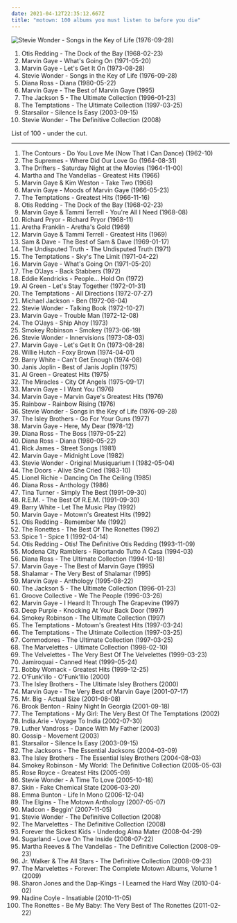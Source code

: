 ```yaml
---
date: 2021-04-12T22:35:12.667Z
title: "motown: 100 albums you must listen to before you die"
---
```

![Stevie Wonder - Songs in the Key of Life (1976-09-28)](http://coverartarchive.org/release/ab7b0bf0-b5df-40b5-be73-b121daef595a/6133035956-500.jpg "Stevie Wonder - Songs in the Key of Life (1976-09-28)")
<ol class="albums">
<li data-cover="https://img.discogs.com/Dhp36agUeeoYw6M8NAWln714sJA=/fit-in/600x620/filters:strip_icc():format(jpeg):mode_rgb():quality(90)/discogs-images/R-4740878-1473527519-9520.jpeg.jpg" data-tags="soul" role="button">Otis Redding - The Dock of the Bay (1968-02-23)</li>
<li data-cover="https://img.discogs.com/_9ng2B8Jgtq2R1FzwZZBmRu2WCQ=/fit-in/600x603/filters:strip_icc():format(jpeg):mode_rgb():quality(90)/discogs-images/R-9984176-1558329508-1528.jpeg.jpg" data-tags="soul" role="button">Marvin Gaye - What's Going On (1971-05-20)</li>
<li data-cover="https://via.placeholder.com/450" data-tags="soul" role="button">Marvin Gaye - Let's Get It On (1973-08-28)</li>
<li data-cover="http://coverartarchive.org/release/ab7b0bf0-b5df-40b5-be73-b121daef595a/6133035956-500.jpg" data-tags="soul" role="button">Stevie Wonder - Songs in the Key of Life (1976-09-28)</li>
<li data-cover="https://img.discogs.com/l3pHsob4QXA0qrMV7AYigfjPCBQ=/fit-in/600x547/filters:strip_icc():format(jpeg):mode_rgb():quality(90)/discogs-images/R-1135038-1249251301.jpeg.jpg" data-tags="80s, soul" role="button">Diana Ross - Diana (1980-05-22)</li>
<li data-cover="http://coverartarchive.org/release/ad373d88-6668-4756-a372-452f77f4ddae/17156305978-500.jpg" data-tags="soul, motown" role="button">Marvin Gaye - The Best of Marvin Gaye (1995)</li>
<li data-cover="http://coverartarchive.org/release/d51f64e5-1d52-4d40-8308-5c9f22c4af03/22860615848-500.jpg" data-tags="soul" role="button">The Jackson 5 - The Ultimate Collection (1996-01-23)</li>
<li data-cover="https://img.discogs.com/0wniLNmVoQ5d7VJ4cHrHD1bWBlA=/fit-in/300x300/filters:strip_icc():format(jpeg):mode_rgb():quality(90)/discogs-images/R-1506065-1224757261.jpeg.jpg" data-tags="soul, motown" role="button">The Temptations - The Ultimate Collection (1997-03-25)</li>
<li data-cover="https://img.discogs.com/jrWVzobDRoF5M8iFRO0_ha-z8PQ=/fit-in/600x592/filters:strip_icc():format(jpeg):mode_rgb():quality(90)/discogs-images/R-434193-1482085620-7376.jpeg.jpg" data-tags="britpop, indie rock" role="button">Starsailor - Silence Is Easy (2003-09-15)</li>
<li data-cover="http://coverartarchive.org/release/de460668-d617-45ac-b4bd-7e5bc1d2c4b0/9252634597-500.jpg" data-tags="soul" role="button">Stevie Wonder - The Definitive Collection (2008)</li>
</ol>
List of 100 - under the cut.
<!-- more -->

_________________

<ol class="albums">
<li data-cover="https://img.discogs.com/i215GBD75P3S2bQAbQdL7dVYctA=/fit-in/425x424/filters:strip_icc():format(jpeg):mode_rgb():quality(90)/discogs-images/R-2257300-1350201537-7246.jpeg.jpg" data-tags="60s, motown, soul" role="button">
The Contours - Do You Love Me (Now That I Can Dance) (1962-10)
</li>
<li data-cover="https://img.discogs.com/GCJ7uROnSYwB8uw0YLxS0ZHW9E4=/fit-in/600x606/filters:strip_icc():format(jpeg):mode_rgb():quality(90)/discogs-images/R-12840147-1542980535-1619.jpeg.jpg" data-tags="soul, motown" role="button">
The Supremes - Where Did Our Love Go (1964-08-31)
</li>
<li data-cover="https://img.discogs.com/fqz6udBBEmuEopipWs-wLfczY3A=/fit-in/600x600/filters:strip_icc():format(jpeg):mode_rgb():quality(90)/discogs-images/R-4926432-1379635119-2733.jpeg.jpg" data-tags="60s" role="button">
The Drifters - Saturday Night at the Movies (1964-11-00)
</li>
<li data-cover="https://img.discogs.com/J17twV0PFUWxgSZlLkhbjJ9DLFY=/fit-in/600x593/filters:strip_icc():format(jpeg):mode_rgb():quality(90)/discogs-images/R-3677426-1362075264-5963.jpeg.jpg" data-tags="motown" role="button">
Martha and The Vandellas - Greatest Hits (1966)
</li>
<li data-cover="https://img.discogs.com/oBhVxnqzaqF0S0t6JWOx4T9ejCM=/fit-in/320x320/filters:strip_icc():format(jpeg):mode_rgb():quality(90)/discogs-images/R-2221061-1396280655-3470.jpeg.jpg" data-tags="soul, motown" role="button">
Marvin Gaye & Kim Weston - Take Two (1966)
</li>
<li data-cover="http://coverartarchive.org/release/e158a63f-3cf5-4a22-9d63-acf19cf2ec77/5983303037-500.jpg" data-tags="motown, am pop" role="button">
Marvin Gaye - Moods of Marvin Gaye (1966-05-23)
</li>
<li data-cover="https://img.discogs.com/NqlbpWc9orrgkZIaYTtvi8EQlIk=/fit-in/589x600/filters:strip_icc():format(jpeg):mode_rgb():quality(90)/discogs-images/R-1218428-1329785181.jpeg.jpg" data-tags="soul" role="button">
The Temptations - Greatest Hits (1966-11-16)
</li>
<li data-cover="https://img.discogs.com/Dhp36agUeeoYw6M8NAWln714sJA=/fit-in/600x620/filters:strip_icc():format(jpeg):mode_rgb():quality(90)/discogs-images/R-4740878-1473527519-9520.jpeg.jpg" data-tags="soul" role="button">
Otis Redding - The Dock of the Bay (1968-02-23)
</li>
<li data-cover="http://coverartarchive.org/release/ae23894e-f2de-34ce-982f-cf0800db88ff/22193270542-500.jpg" data-tags="soul, motown" role="button">
Marvin Gaye & Tammi Terrell - You're All I Need (1968-08)
</li>
<li data-cover="http://coverartarchive.org/release/567bb83e-2205-4ee9-b544-ace44282d6ed/7648469225-500.jpg" data-tags="motown, rotfl, huggy" role="button">
Richard Pryor - Richard Pryor (1968-11)
</li>
<li data-cover="http://coverartarchive.org/release/6f06ad48-e381-449f-9174-938872d24c92/21686810706-500.jpg" data-tags="soul, 60s, motown, a franklin" role="button">
Aretha Franklin - Aretha's Gold (1969)
</li>
<li data-cover="http://coverartarchive.org/release/f5bd83a0-a823-46f8-8568-9e8293a37957/5983610732-500.jpg" data-tags="60s, motown" role="button">
Marvin Gaye & Tammi Terrell - Greatest Hits (1969)
</li>
<li data-cover="https://img.discogs.com/IF7KQd1YesZ2BL1EkvtVd-7CPwg=/fit-in/439x438/filters:strip_icc():format(jpeg):mode_rgb():quality(90)/discogs-images/R-1118411-1307309234.jpeg.jpg" data-tags="soul" role="button">
Sam & Dave - The Best of Sam & Dave (1969-01-17)
</li>
<li data-cover="http://coverartarchive.org/release/9a8dbf1f-1549-47b5-b8c5-543a6cf8f436/4932362717-500.jpg" data-tags="soul, usa, motown, psychedelic, debut album" role="button">
The Undisputed Truth - The Undisputed Truth (1971)
</li>
<li data-cover="http://coverartarchive.org/release/43e92b4e-83bb-43db-895d-454665e66720/4348743077-500.jpg" data-tags="soul, motown, temptations" role="button">
The Temptations - Sky's The Limit (1971-04-22)
</li>
<li data-cover="https://img.discogs.com/_9ng2B8Jgtq2R1FzwZZBmRu2WCQ=/fit-in/600x603/filters:strip_icc():format(jpeg):mode_rgb():quality(90)/discogs-images/R-9984176-1558329508-1528.jpeg.jpg" data-tags="soul" role="button">
Marvin Gaye - What's Going On (1971-05-20)
</li>
<li data-cover="http://coverartarchive.org/release/59d19767-4489-4437-90d5-c756f15915c7/15237635364-500.jpg" data-tags="soul" role="button">
The O'Jays - Back Stabbers (1972)
</li>
<li data-cover="http://coverartarchive.org/release/f4ea118e-472b-4352-9ca8-4b70dee52910/17017785625-500.jpg" data-tags="soul, motown" role="button">
Eddie Kendricks - People... Hold On (1972)
</li>
<li data-cover="http://coverartarchive.org/release/1535079b-be0c-4c09-977e-b6b72fec2550/6268306789-500.jpg" data-tags="soul" role="button">
Al Green - Let's Stay Together (1972-01-31)
</li>
<li data-cover="http://coverartarchive.org/release/328058f1-6860-49d9-bdce-f0c2cb110e60/11383041141-500.jpg" data-tags="soul" role="button">
The Temptations - All Directions (1972-07-27)
</li>
<li data-cover="http://coverartarchive.org/release/8e44f321-84f2-47cb-95a7-5989aaffd77e/4350919631-500.jpg" data-tags="soul, 70s" role="button">
Michael Jackson - Ben (1972-08-04)
</li>
<li data-cover="http://coverartarchive.org/release/cf416ecb-b6b8-3444-aab8-2885a150970c/18781015203-500.jpg" data-tags="soul" role="button">
Stevie Wonder - Talking Book (1972-10-27)
</li>
<li data-cover="http://coverartarchive.org/release/cc68a8d6-4573-4b66-9f31-1e132d66a369/2928827761-500.jpg" data-tags="soul, blaxploitation, soundtrack" role="button">
Marvin Gaye - Trouble Man (1972-12-08)
</li>
<li data-cover="https://img.discogs.com/iRcoYXw9OJcnidFU9XSzlLLIMKU=/fit-in/600x600/filters:strip_icc():format(jpeg):mode_rgb():quality(90)/discogs-images/R-7518858-1443151332-2861.jpeg.jpg" data-tags="70s, motown" role="button">
The O'Jays - Ship Ahoy (1973)
</li>
<li data-cover="http://coverartarchive.org/release/91fdfc6b-6855-451e-8b46-68dbcf89cb83/13558845253-500.jpg" data-tags="soul, motown, tamla motown" role="button">
Smokey Robinson - Smokey (1973-06-19)
</li>
<li data-cover="http://coverartarchive.org/release/d82dec3e-e077-42d4-ba4f-51b57128e19a/16046182344-500.jpg" data-tags="soul" role="button">
Stevie Wonder - Innervisions (1973-08-03)
</li>
<li data-cover="https://via.placeholder.com/450" data-tags="soul" role="button">
Marvin Gaye - Let's Get It On (1973-08-28)
</li>
<li data-cover="https://img.discogs.com/SurK94K46brz8OvP8MtODcv5lIw=/fit-in/600x613/filters:strip_icc():format(jpeg):mode_rgb():quality(90)/discogs-images/R-706301-1294953110.jpeg.jpg" data-tags="soundtrack, soul, blaxploitation" role="button">
Willie Hutch - Foxy Brown (1974-04-01)
</li>
<li data-cover="http://coverartarchive.org/release/84a41e38-2502-4bf6-97b6-c92899ed2bda/6322723604-500.jpg" data-tags="70s, soulgdchill" role="button">
Barry White - Can't Get Enough (1974-08)
</li>
<li data-cover="http://coverartarchive.org/release/e11be41a-4c71-44a4-ab7f-0185cac15899/6801939905-500.jpg" data-tags="rock, 60s" role="button">
Janis Joplin - Best of Janis Joplin (1975)
</li>
<li data-cover="https://img.discogs.com/gwHHf4SwU8F1I517KGbVxkSAb3w=/fit-in/600x599/filters:strip_icc():format(jpeg):mode_rgb():quality(90)/discogs-images/R-4150515-1540840917-4122.jpeg.jpg" data-tags="soul" role="button">
Al Green - Greatest Hits (1975)
</li>
<li data-cover="https://img.discogs.com/7nr88U5WTQmQ-SeZ4kW21M7iUPY=/fit-in/300x300/filters:strip_icc():format(jpeg):mode_rgb():quality(90)/discogs-images/R-11915305-1544791826-8949.jpeg.jpg" data-tags="soul, 70s, motown" role="button">
The Miracles - City Of Angels (1975-09-17)
</li>
<li data-cover="http://coverartarchive.org/release/d1582065-caa3-3ff0-a67e-857de62c2993/5983564200-500.jpg" data-tags="soul" role="button">
Marvin Gaye - I Want You (1976)
</li>
<li data-cover="http://coverartarchive.org/release/465dd1f5-aa0f-38c2-b8c1-39e21b57c2dc/10807662700-500.jpg" data-tags="soul, motown" role="button">
Marvin Gaye - Marvin Gaye's Greatest Hits (1976)
</li>
<li data-cover="http://coverartarchive.org/release/22525db3-d015-4b93-aa02-337f89d425fc/8194680005-500.jpg" data-tags="jazz, pop, rock, soul, instrumental, acoustic, motown, funk, funky, groovy, jecks, rainbow, tony carey, mandatory, sacd" role="button">
Rainbow - Rainbow Rising (1976)
</li>
<li data-cover="http://coverartarchive.org/release/ab7b0bf0-b5df-40b5-be73-b121daef595a/6133035956-500.jpg" data-tags="soul" role="button">
Stevie Wonder - Songs in the Key of Life (1976-09-28)
</li>
<li data-cover="http://coverartarchive.org/release/c1b81ba7-e07a-4453-8f91-982a697774c5/23026284080-500.jpg" data-tags="soul" role="button">
The Isley Brothers - Go For Your Guns (1977)
</li>
<li data-cover="http://coverartarchive.org/release/744d0395-6a7e-48db-8d42-711e9da13423/2115101502-500.jpg" data-tags="soul" role="button">
Marvin Gaye - Here, My Dear (1978-12)
</li>
<li data-cover="https://img.discogs.com/my7ahNeKngOTNFdEDjlyZfgYGs8=/fit-in/600x600/filters:strip_icc():format(jpeg):mode_rgb():quality(90)/discogs-images/R-4168851-1466642242-4345.jpeg.jpg" data-tags="disco, soul" role="button">
Diana Ross - The Boss (1979-05-22)
</li>
<li data-cover="https://img.discogs.com/l3pHsob4QXA0qrMV7AYigfjPCBQ=/fit-in/600x547/filters:strip_icc():format(jpeg):mode_rgb():quality(90)/discogs-images/R-1135038-1249251301.jpeg.jpg" data-tags="80s, soul" role="button">
Diana Ross - Diana (1980-05-22)
</li>
<li data-cover="http://coverartarchive.org/release/34663e63-d771-3cd5-83da-31eeefb4e11a/4279191141-500.jpg" data-tags="funk" role="button">
Rick James - Street Songs (1981)
</li>
<li data-cover="https://img.discogs.com/EVhqRV8PU2HLwFBGXSmNu_JWWaQ=/fit-in/500x499/filters:strip_icc():format(jpeg):mode_rgb():quality(90)/discogs-images/R-6186742-1413218734-2806.jpeg.jpg" data-tags="soul" role="button">
Marvin Gaye - Midnight Love (1982)
</li>
<li data-cover="http://coverartarchive.org/release/660c019f-442b-3410-bc83-8291e8624e2c/20491466066-500.jpg" data-tags="soul, 70s, motown" role="button">
Stevie Wonder - Original Musiquarium I (1982-05-04)
</li>
<li data-cover="http://coverartarchive.org/release/c322ae93-fa58-453c-9793-ed839e7eb95e/2210990117-500.jpg" data-tags="classic rock, rock" role="button">
The Doors - Alive She Cried (1983-10)
</li>
<li data-cover="https://img.discogs.com/gUa8x32XU2iO6Lq6_bx18W6PuWw=/fit-in/600x600/filters:strip_icc():format(jpeg):mode_rgb():quality(90)/discogs-images/R-585309-1143485487.jpeg.jpg" data-tags="80s" role="button">
Lionel Richie - Dancing On The Ceiling (1985)
</li>
<li data-cover="https://img.discogs.com/es5kiLbjpBMJspxbK5N8fRWITvg=/fit-in/524x480/filters:strip_icc():format(jpeg):mode_rgb():quality(90)/discogs-images/R-536506-1299599107.jpeg.jpg" data-tags="soul, motown, oldies, diana ross" role="button">
Diana Ross - Anthology (1986)
</li>
<li data-cover="http://coverartarchive.org/release/37b83a51-256e-4872-a297-0baf93799511/5311880688-500.jpg" data-tags="pop, rock, soul" role="button">
Tina Turner - Simply The Best (1991-09-30)
</li>
<li data-cover="http://coverartarchive.org/release/4a4297fd-96f0-4614-b428-1ed7872ad963/16216791116-500.jpg" data-tags="rock, 80s, alternative rock" role="button">
R.E.M. - The Best Of R.E.M. (1991-09-30)
</li>
<li data-cover="http://coverartarchive.org/release/d1ef425a-89c9-446b-87d8-ed1ffb7cc5c6/17136169672-500.jpg" data-tags="soul" role="button">
Barry White - Let The Music Play (1992)
</li>
<li data-cover="https://img.discogs.com/_PxjF402l-loO_AcXq5sLvle7P0=/fit-in/600x589/filters:strip_icc():format(jpeg):mode_rgb():quality(90)/discogs-images/R-12909244-1544309615-7240.jpeg.jpg" data-tags="soul, motown" role="button">
Marvin Gaye - Motown's Greatest Hits (1992)
</li>
<li data-cover="https://img.discogs.com/1EjhqePn6B2z2ZzcrtyV88330Ao=/fit-in/600x547/filters:strip_icc():format(jpeg):mode_rgb():quality(90)/discogs-images/R-3609625-1337264401-3037.jpeg.jpg" data-tags="soul" role="button">
Otis Redding - Remember Me (1992)
</li>
<li data-cover="https://img.discogs.com/IFM9TdKZVvtoiYJDfCr8SwgM5A8=/fit-in/592x520/filters:strip_icc():format(jpeg):mode_rgb():quality(90)/discogs-images/R-3314573-1325414018.jpeg.jpg" data-tags="60s" role="button">
The Ronettes - The Best Of The Ronettes (1992)
</li>
<li data-cover="http://coverartarchive.org/release/6da630fd-8838-47b1-bc90-a9f04ddf5deb/19014502401-500.jpg" data-tags="spice 1" role="button">
Spice 1 - Spice 1 (1992-04-14)
</li>
<li data-cover="https://img.discogs.com/8BW0dBHYRQRY_irseFwEk7hkjBY=/fit-in/600x596/filters:strip_icc():format(jpeg):mode_rgb():quality(90)/discogs-images/R-4625626-1373048236-6179.jpeg.jpg" data-tags="soul, 60s, motown" role="button">
Otis Redding - Otis! The Definitive Otis Redding (1993-11-09)
</li>
<li data-cover="https://img.discogs.com/4_FxyjDVo57EjlJ_9eoKgqblgMI=/fit-in/600x587/filters:strip_icc():format(jpeg):mode_rgb():quality(90)/discogs-images/R-2222785-1270751646.jpeg.jpg" data-tags="folk, riportando tutto a casa" role="button">
Modena City Ramblers - Riportando Tutto A Casa (1994-03)
</li>
<li data-cover="http://coverartarchive.org/release/ed1e7b65-a134-4e7d-ba2c-4042f8bc89dd/24504015054-500.jpg" data-tags="soul" role="button">
Diana Ross - The Ultimate Collection (1994-10-18)
</li>
<li data-cover="http://coverartarchive.org/release/ad373d88-6668-4756-a372-452f77f4ddae/17156305978-500.jpg" data-tags="soul, motown" role="button">
Marvin Gaye - The Best of Marvin Gaye (1995)
</li>
<li data-cover="https://img.discogs.com/xjpmi8QzGQ1Aq5OGAR9wd7A3SjQ=/fit-in/600x581/filters:strip_icc():format(jpeg):mode_rgb():quality(90)/discogs-images/R-1661093-1235227404.jpeg.jpg" data-tags="disco" role="button">
Shalamar - The Very Best of Shalamar (1995)
</li>
<li data-cover="https://img.discogs.com/rIBYqqgN7MwQH9lOAmIMRLgrl5g=/fit-in/256x256/filters:strip_icc():format(jpeg):mode_rgb():quality(90)/discogs-images/R-8858259-1470236522-7272.jpeg.jpg" data-tags="motown" role="button">
Marvin Gaye - Anthology (1995-08-22)
</li>
<li data-cover="http://coverartarchive.org/release/d51f64e5-1d52-4d40-8308-5c9f22c4af03/22860615848-500.jpg" data-tags="soul" role="button">
The Jackson 5 - The Ultimate Collection (1996-01-23)
</li>
<li data-cover="https://img.discogs.com/ivb3G3QP1X2uN9Q2nq9p2Q7loK4=/fit-in/600x530/filters:strip_icc():format(jpeg):mode_rgb():quality(90)/discogs-images/R-56279-1225073615.jpeg.jpg" data-tags="funky, groovy" role="button">
Groove Collective - We The People (1996-03-26)
</li>
<li data-cover="http://coverartarchive.org/release/fdf4bdfc-1cc1-4b99-b520-410e15ccdec3/5983831339-500.jpg" data-tags="60s" role="button">
Marvin Gaye - I Heard It Through The Grapevine (1997)
</li>
<li data-cover="https://img.discogs.com/4cLrRtJRN_lbvAoEKln8f-AmfhM=/fit-in/600x600/filters:strip_icc():format(jpeg):mode_rgb():quality(90)/discogs-images/R-13211906-1550027996-1166.jpeg.jpg" data-tags="heavy metal, jazz, pop, rock, soul, 60s, instrumental, hard rock, acoustic, motown, funk, organ, funky, progressive, oldies, groovy, male vocalists, guitar virtuoso, jecks, deep purple, close harmony, knocking at your back door" role="button">
Deep Purple - Knocking At Your Back Door (1997)
</li>
<li data-cover="https://img.discogs.com/O2iz_HxuIEO5lTVLG5UZBdHMTzA=/fit-in/600x789/filters:strip_icc():format(jpeg):mode_rgb():quality(90)/discogs-images/R-12688739-1540567871-5918.jpeg.jpg" data-tags="motown, soul" role="button">
Smokey Robinson - The Ultimate Collection (1997)
</li>
<li data-cover="http://coverartarchive.org/release/afd221f9-122f-43d9-8616-037b30d92ee7/21396971785-500.jpg" data-tags="motown" role="button">
The Temptations - Motown's Greatest Hits (1997-03-24)
</li>
<li data-cover="https://img.discogs.com/0wniLNmVoQ5d7VJ4cHrHD1bWBlA=/fit-in/300x300/filters:strip_icc():format(jpeg):mode_rgb():quality(90)/discogs-images/R-1506065-1224757261.jpeg.jpg" data-tags="soul, motown" role="button">
The Temptations - The Ultimate Collection (1997-03-25)
</li>
<li data-cover="http://coverartarchive.org/release/aa3dc9c5-fa77-44b7-8a46-e8213cb39de5/16250525532-500.jpg" data-tags="commodores, jazz, soul" role="button">
Commodores - The Ultimate Collection (1997-03-25)
</li>
<li data-cover="http://coverartarchive.org/release/da40c18c-652b-4901-8c76-2779f9a269a2/16639019832-500.jpg" data-tags="soul, motown" role="button">
The Marvelettes - Ultimate Collection (1998-02-10)
</li>
<li data-cover="http://coverartarchive.org/release/ed42c144-0be7-48f7-97ff-7b0df24e70ca/16623109803-500.jpg" data-tags="motown, soul" role="button">
The Velvelettes - The Very Best Of The Velvelettes (1999-03-23)
</li>
<li data-cover="https://img.discogs.com/JnsXDOGjQMxGMtrrZ92e094AK3c=/fit-in/320x213/filters:strip_icc():format(jpeg):mode_rgb():quality(90)/discogs-images/R-4611146-1413216205-4588.jpeg.jpg" data-tags="jazz, pop, rock, soul, instrumental, acoustic, motown, funk, funky, groovy, jamiroquai, jecks, r00ts, nice2have" role="button">
Jamiroquai - Canned Heat (1999-05-24)
</li>
<li data-cover="https://img.discogs.com/LCbeM8nQs3IjyNTCTTOFOTz__TE=/fit-in/200x200/filters:strip_icc():format(jpeg):mode_rgb():quality(90)/discogs-images/R-1915434-1296082652.png.jpg" data-tags="soul" role="button">
Bobby Womack - Greatest Hits (1999-12-25)
</li>
<li data-cover="https://img.discogs.com/990QvNo7eWnAzNhZ9wsWa9gDlf0=/fit-in/532x528/filters:strip_icc():format(jpeg):mode_rgb():quality(90)/discogs-images/R-6846409-1427854450-6351.jpeg.jpg" data-tags="jazz, pop, rock, soul, instrumental, acoustic, motown, funk metal, funk, funky, groovy, funk rock, rap metal, jecks" role="button">
O'Funk'illo - O'Funk'Illo (2000)
</li>
<li data-cover="https://img.discogs.com/JFxUpnl77jv5L1dDCLsHCFN9AGQ=/fit-in/600x594/filters:strip_icc():format(jpeg):mode_rgb():quality(90)/discogs-images/R-11346188-1514664144-2699.jpeg.jpg" data-tags="motown, the isley brothers" role="button">
The Isley Brothers - The Ultimate Isley Brothers (2000)
</li>
<li data-cover="https://img.discogs.com/EVhqRV8PU2HLwFBGXSmNu_JWWaQ=/fit-in/500x499/filters:strip_icc():format(jpeg):mode_rgb():quality(90)/discogs-images/R-6186742-1413218734-2806.jpeg.jpg" data-tags="soul" role="button">
Marvin Gaye - The Very Best of Marvin Gaye (2001-07-17)
</li>
<li data-cover="http://coverartarchive.org/release/7c120781-cf3c-47f0-88e3-7f20a05cf999/3671158198-500.jpg" data-tags="jazz, pop, rock, soul, instrumental, hard rock, acoustic, motown, funk, funky, groovy, jecks" role="button">
Mr. Big - Actual Size (2001-08-08)
</li>
<li data-cover="http://coverartarchive.org/release/8f7a2252-d4ed-48ee-bc4b-559404068543/13333086148-500.jpg" data-tags="soul, golden oldies" role="button">
Brook Benton - Rainy Night In Georgia (2001-09-18)
</li>
<li data-cover="http://coverartarchive.org/release/4f0a9c91-4c4f-42ba-bb54-eb9878446b09/20051479295-500.jpg" data-tags="soul, motown, the temptations" role="button">
The Temptations - My Girl: The Very Best Of The Temptations (2002)
</li>
<li data-cover="http://coverartarchive.org/release/87a983fb-b30b-44d8-9457-54b398473f7e/5894750926-500.jpg" data-tags="soul" role="button">
India.Arie - Voyage To India (2002-07-30)
</li>
<li data-cover="https://img.discogs.com/1yw9jxaeiBBdK-9Zh7b69u9mhPk=/fit-in/600x923/filters:strip_icc():format(jpeg):mode_rgb():quality(90)/discogs-images/R-13339191-1552348094-2552.jpeg.jpg" data-tags="soul" role="button">
Luther Vandross - Dance With My Father (2003)
</li>
<li data-cover="http://coverartarchive.org/release/0b2a8e12-f21a-47bd-992a-cd3ad8cf44fb/19991255154-500.jpg" data-tags="jazz, pop, rock, soul, instrumental, acoustic, motown, funk, funky, groovy, jecks" role="button">
Gossip - Movement (2003)
</li>
<li data-cover="https://img.discogs.com/jrWVzobDRoF5M8iFRO0_ha-z8PQ=/fit-in/600x592/filters:strip_icc():format(jpeg):mode_rgb():quality(90)/discogs-images/R-434193-1482085620-7376.jpeg.jpg" data-tags="britpop, indie rock" role="button">
Starsailor - Silence Is Easy (2003-09-15)
</li>
<li data-cover="http://coverartarchive.org/release/f4944223-5a51-432a-96d5-863a40f70906/20154816569-500.jpg" data-tags="soul" role="button">
The Jacksons - The Essential Jacksons (2004-03-09)
</li>
<li data-cover="http://coverartarchive.org/release/4dcc6f8b-661a-469a-8d64-f22d0099b392/24474476694-500.jpg" data-tags="soul" role="button">
The Isley Brothers - The Essential Isley Brothers (2004-08-03)
</li>
<li data-cover="http://coverartarchive.org/release/533c3798-125c-42a3-ba4a-875f492c6372/2232157376-500.jpg" data-tags="motown, oldies" role="button">
Smokey Robinson - My World: The Definitive Collection (2005-05-03)
</li>
<li data-cover="https://via.placeholder.com/450" data-tags="funk, soul" role="button">
Rose Royce - Greatest Hits (2005-09)
</li>
<li data-cover="https://img.discogs.com/BN39JJ6K1PCGmOQ5nssRBUGa9uk=/fit-in/600x603/filters:strip_icc():format(jpeg):mode_rgb():quality(90)/discogs-images/R-578227-1258357271.jpeg.jpg" data-tags="soul, motown" role="button">
Stevie Wonder - A Time To Love (2005-10-18)
</li>
<li data-cover="http://coverartarchive.org/release/0b9df8ef-4d71-4c8c-b7a2-5150a5f2f150/3331834886-500.jpg" data-tags="rock, punk" role="button">
Skin - Fake Chemical State (2006-03-20)
</li>
<li data-cover="http://coverartarchive.org/release/ea73d025-6dff-4c96-896e-056bfaf659ec/6070656289-500.jpg" data-tags="motown" role="button">
Emma Bunton - Life In Mono (2006-12-04)
</li>
<li data-cover="https://img.discogs.com/RVRreQObTy1Jd9angkuzn6xVjpE=/fit-in/600x598/filters:strip_icc():format(jpeg):mode_rgb():quality(90)/discogs-images/R-2826750-1485903897-9302.jpeg.jpg" data-tags="motown, 60s" role="button">
The Elgins - The Motown Anthology (2007-05-07)
</li>
<li data-cover="https://img.discogs.com/081MyRiVX4V3Du8_H0ZAW8No3hc=/fit-in/362x362/filters:strip_icc():format(jpeg):mode_rgb():quality(90)/discogs-images/R-1392022-1294289062.jpeg.jpg" data-tags="motown, nice picture, my phone ring, i love the clip" role="button">
Madcon - Beggin' (2007-11-05)
</li>
<li data-cover="http://coverartarchive.org/release/de460668-d617-45ac-b4bd-7e5bc1d2c4b0/9252634597-500.jpg" data-tags="soul" role="button">
Stevie Wonder - The Definitive Collection (2008)
</li>
<li data-cover="http://coverartarchive.org/release/9ee0fa3b-f5cd-4af9-84a2-654ae1b44a59/24277676810-500.jpg" data-tags="soul" role="button">
The Marvelettes - The Definitive Collection (2008)
</li>
<li data-cover="http://coverartarchive.org/release/7f8c7dad-a4bb-414f-8326-1439ae105fb3/5356569466-500.jpg" data-tags="pop punk" role="button">
Forever the Sickest Kids - Underdog Alma Mater (2008-04-29)
</li>
<li data-cover="http://coverartarchive.org/release/705ba981-d00e-4ad0-ac65-e78375b51c7e/11573283421-500.jpg" data-tags="country" role="button">
Sugarland - Love On The Inside (2008-07-22)
</li>
<li data-cover="http://coverartarchive.org/release/f1189c51-b3b4-4fb6-9d05-7122b8ca99d7/5951428264-500.jpg" data-tags="motown" role="button">
Martha Reeves & The Vandellas - The Definitive Collection (2008-09-23)
</li>
<li data-cover="https://img.discogs.com/ENsS107K0-XGq7r_rj3GAu44ZNA=/fit-in/600x595/filters:strip_icc():format(jpeg):mode_rgb():quality(90)/discogs-images/R-16669068-1609169517-9822.jpeg.jpg" data-tags="soul, 60s, motown" role="button">
Jr. Walker & The All Stars - The Definitive Collection (2008-09-23)
</li>
<li data-cover="https://img.discogs.com/eAKEs-AG61-PI7wU7sn8pkvAsQo=/fit-in/600x606/filters:strip_icc():format(jpeg):mode_rgb():quality(90)/discogs-images/R-15289945-1589242032-9271.jpeg.jpg" data-tags="motown, marvelettes" role="button">
The Marvelettes - Forever: The Complete Motown Albums, Volume 1 (2009)
</li>
<li data-cover="http://coverartarchive.org/release/c7cba802-a824-4b60-8590-15eefe59b876/9706598071-500.jpg" data-tags="soul, funk" role="button">
Sharon Jones and the Dap-Kings - I Learned the Hard Way (2010-04-02)
</li>
<li data-cover="https://img.discogs.com/eR-vNQ-pUfSko0ydPVzkYkjABDQ=/fit-in/499x430/filters:strip_icc():format(jpeg):mode_rgb():quality(90)/discogs-images/R-2544784-1289748717.png.jpg" data-tags="female vocalists" role="button">
Nadine Coyle - Insatiable (2010-11-05)
</li>
<li data-cover="http://coverartarchive.org/release/06b7d792-5f27-422a-beca-a96dc7636479/15749059087-500.jpg" data-tags="easy listening" role="button">
The Ronettes - Be My Baby: The Very Best of The Ronettes (2011-02-22)
</li>
</ol>